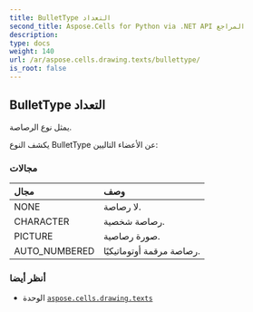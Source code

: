 ```yaml
---
title: BulletType التعداد
second_title: Aspose.Cells for Python via .NET API المراجع
description:
type: docs
weight: 140
url: /ar/aspose.cells.drawing.texts/bullettype/
is_root: false
---
```

##  BulletType التعداد
يمثل نوع الرصاصة.



يكشف النوع BulletType عن الأعضاء التاليين:

###  مجالات
| مجال| وصف|
| :- | :- |
| NONE | لا رصاصة.|
| CHARACTER | رصاصة شخصية.|
| PICTURE | صورة رصاصية.|
| AUTO_NUMBERED | رصاصة مرقمة أوتوماتيكيًا.|



###  أنظر أيضا
* الوحدة [`aspose.cells.drawing.texts`](..)
